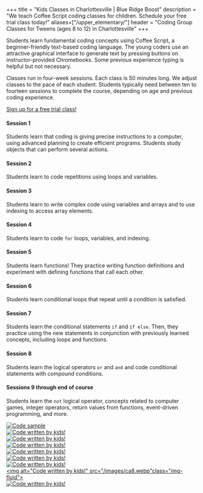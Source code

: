 +++
title = "Kids Classes in Charlottesville | Blue Ridge Boost"
description = "We teach Coffee Script coding classes for children. Schedule your free trial class today!"
aliases=["/upper_elementary/"]
header = "Coding Group Classes for Tweens (ages 8 to 12) in Charlottesville"
+++

<div class="container-fluid">
    <div class="row">
        <p>Students learn fundamental coding concepts using Coffee Script, a beginner-friendly text-based coding language. The young coders use an attractive graphical interface to generate text by pressing buttons on instructor-provided Chromebooks. Some previous experience typing is helpful but not necessary. </p>
        <p> Classes run in four-week sessions. Each class is 50 minutes long. We adjust classes to the pace of each student. Students typically need between ten to fourteen sessions to complete the course, depending on age and previous coding experience. </p>
        <a href="https://trialcodingclasses.youcanbook.me/">Sign up for a free trial class!</a>
    </div>
    <div class="row flex-column flex-md-row">
        <div class="col col-md-6 col-lg-8">
                        
#### Session 1

Students learn that coding is giving precise instructions to a computer, using advanced planning to create efficient programs. Students study objects that can perform several actions.

#### Session 2

Students learn to code repetitions using loops and variables.

#### Session 3

Students learn to write complex code using variables and arrays and to use indexing to access array elements.

#### Session 4
Students learn to code ``for`` loops, variables, and indexing.

#### Session 5
Students learn functions! They practice writing function definitions and experiment with
defining functions that call each other.

#### Session 6
Students learn conditional loops that repeat until a condition is satisfied.

#### Session 7
Students learn the conditional statements `if` and `if else`. Then, they practice using the new statements in conjunction with previously learned concepts, including loops and functions.

#### Session 8
Students learn the logical operators ``or`` and ``and`` and code conditional statements with compound conditions.

#### Sessions 9 through end of course
Students learn the ``not`` logical operator, concepts related to computer games, integer operators, return values from functions, event-driven programming, and more.
        </div>
        <div class="col col-md-6 col-lg-3">

<a href="https://www.codemonkey.com/courses/coding-adventure/"><img  alt="Code sample" src="/images/ca1.webp" class="img-fluid"></a><br>
<a href="https://www.codemonkey.com/courses/coding-adventure/"><img alt="Code written by kids!" src="/images/ca2.webp" class="img-fluid"></a><br>
<a href="https://www.codemonkey.com/courses/coding-adventure/"><img alt="Code written by kids!" src="/images/ca3.webp" class="img-fluid"></a><br>
<a href="https://www.codemonkey.com/courses/coding-adventure/"><img alt="Code written by kids!" src="/images/ca4.webp" class="img-fluid"></a><br>
<a href="https://www.codemonkey.com/courses/coding-adventure/"><img alt="Code written by kids!" src="/images/ca5.webp" class="img-fluid"></a><br>
<a href="https://www.codemonkey.com/courses/coding-adventure/"><img alt="Code written by kids!" src="/images/ca6.webp" class="img-fluid"></a><br>
<a href="https://www.codemonkey.com/courses/coding-adventure/"><img alt="Code written by kids!" src="/images/ca7.webp" class="img-fluid"></a><br>
<a href="https://www.codemonkey.com/courses/coding-adventure/"><img alt="Code written by kids!" src="/images/ca8.webp"class="img-fluid"></a><br>
<a href="https://www.codemonkey.com/courses/coding-adventure/"><img alt="Code written by kids!" src="/images/ca9.webp" class="img-fluid"></a>
        </div>
    </div>
</div>

</div>
